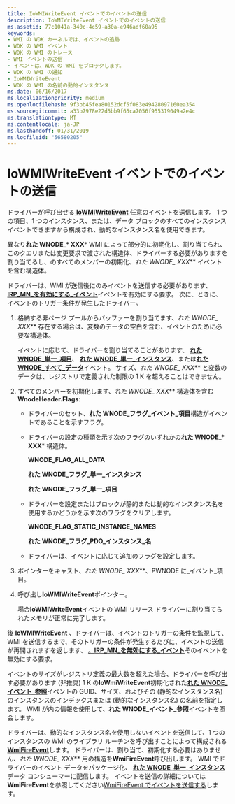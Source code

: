 ```yaml
---
title: IoWMIWriteEvent イベントでのイベントの送信
description: IoWMIWriteEvent イベントでのイベントの送信
ms.assetid: 77c1041a-340c-4c59-a30a-e946adf60a95
keywords:
- WMI の WDK カーネルでは、イベントの追跡
- WDK の WMI イベント
- WDK の WMI のトレース
- WMI イベントの送信
- イベントは、WDK の WMI をブロックします。
- WDK の WMI の通知
- IoWMIWriteEvent
- WDK の WMI の名前の動的インスタンス
ms.date: 06/16/2017
ms.localizationpriority: medium
ms.openlocfilehash: 9f3bb45fea80152dcf5f083e49428097160ea354
ms.sourcegitcommit: a33b7978e22d5bb9f65ca7056f955319049a2e4c
ms.translationtype: MT
ms.contentlocale: ja-JP
ms.lasthandoff: 01/31/2019
ms.locfileid: "56580205"
---
```

# <a name="sending-an-event-with-iowmiwriteevent"></a>IoWMIWriteEvent イベントでのイベントの送信





ドライバーが呼び出せる[ **IoWMIWriteEvent** ](https://msdn.microsoft.com/library/windows/hardware/ff550520)任意のイベントを送信します。 1 つの項目、1 つのインスタンス、または、データ ブロックのすべてのインスタンス イベントできますから構成され、動的なインスタンス名を使用できます。

異なり**れた WNODE\_* XXX*** WMI によって部分的に初期化し、割り当てられ、このクエリまたは変更要求で渡された構造体、ドライバーする必要がありますを割り当てるし、のすべてのメンバーの初期化、**れた WNODE\_* XXX*** イベントを含む構造体。

ドライバーは、WMI が送信後にのみイベントを送信する必要があります、 [ **IRP\_MN\_を有効にする\_イベント**](https://msdn.microsoft.com/library/windows/hardware/ff550859)イベントを有効にする要求。 次に、ときに、イベントのトリガー条件が発生したドライバー。

1. 格納する非ページ プールからバッファーを割り当てます、**れた WNODE\_* XXX*** 存在する場合は、変数のデータの空白を含む、イベントのために必要な構造体。

   イベントに応じて、ドライバーを割り当てることがあります、 [**れた WNODE\_単一\_項目**](https://msdn.microsoft.com/library/windows/hardware/ff566378)、 [**れた WNODE\_単一\_インスタンス**](https://msdn.microsoft.com/library/windows/hardware/ff566377)、または[**れた WNODE\_すべて\_データ**](https://msdn.microsoft.com/library/windows/hardware/ff566372)イベント。 サイズ、**れた WNODE\_* XXX*** と変数のデータは、レジストリで定義された制限の 1 K を超えることはできません。

2. すべてのメンバーを初期化します、**れた WNODE\_* XXX*** 構造体を含む**WnodeHeader.Flags**:

   - ドライバーのセット、**れた WNODE\_フラグ\_イベント\_項目**構造がイベントであることを示すフラグ。

   - ドライバーの設定の種類を示す次のフラグのいずれかの**れた WNODE\_* XXX*** 構造体。

     **WNODE\_FLAG\_ALL\_DATA**

     **れた WNODE\_フラグ\_単一\_インスタンス**

     **れた WNODE\_フラグ\_単一\_項目**

   - ドライバーを設定またはブロックが静的または動的なインスタンス名を使用するかどうかを示す次のフラグをクリアします。

     **WNODE\_FLAG\_STATIC\_INSTANCE\_NAMES**

     **れた WNODE\_フラグ\_PDO\_インスタンス\_名**

   - ドライバーは、イベントに応じて追加のフラグを設定します。

3. ポインターをキャスト、**れた WNODE\_* XXX***、PWNODE に\_イベント\_項目。

4. 呼び出し**IoWMIWriteEvent**ポインター。

   場合**IoWMIWriteEvent**イベントの WMI リリース ドライバーに割り当てられたメモリが正常に完了します。

後[ **IoWMIWriteEvent** ](https://msdn.microsoft.com/library/windows/hardware/ff550520) 、ドライバーは、イベントのトリガーの条件を監視して、WMI を送信するまで、そのトリガーの条件が発生するたびに、イベントの送信が再開されますを返します、 [ 。**IRP\_MN\_を無効にする\_イベント**](https://msdn.microsoft.com/library/windows/hardware/ff550851)そのイベントを無効にする要求。

イベントのサイズがレジストリ定義の最大数を超えた場合、ドライバーを呼び出す必要があります (非推奨) 1 K の**IoWmiWriteEvent**初期化された[**れた WNODE\_イベント\_参照**](https://msdn.microsoft.com/library/windows/hardware/ff566374)イベントの GUID、サイズ、およびその (静的なインスタンス名) のインスタンスのインデックスまたは (動的なインスタンス名) の名前を指定します。 WMI が内の情報を使用して、**れた WNODE\_イベント\_参照**イベントを照会します。

ドライバーは、動的なインスタンス名を使用しないイベントを送信して、1 つのインスタンスの WMI のライブラリ ルーチンを呼び出すことによって構成される[ **WmiFireEvent**](https://msdn.microsoft.com/library/windows/hardware/ff565807)します。 ドライバーは、割り当て、初期化する必要はありません、**れた WNODE\_* XXX*** 用の構造を**WmiFireEvent**呼び出します。 WMI でドライバーのイベント データをパッケージ化、 [**れた WNODE\_単一\_インスタンス**](https://msdn.microsoft.com/library/windows/hardware/ff566377)データ コンシューマーに配信します。 イベントを送信の詳細については**WmiFireEvent**を参照してください[WmiFireEvent でイベントを送信する](sending-an-event-with-wmifireevent.md)します。

 

 





